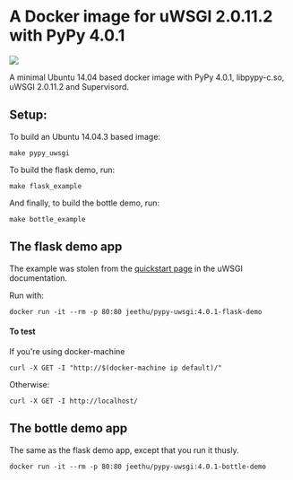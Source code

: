 A Docker image for uWSGI 2.0.11.2 with PyPy 4.0.1
=================================================
[![](https://images.microbadger.com/badges/image/jeethu/pypy-uwsgi.svg)](https://microbadger.com/images/jeethu/pypy-uwsgi "Get your own image badge on microbadger.com")

A minimal Ubuntu 14.04 based docker image with PyPy 4.0.1, libpypy-c.so, uWSGI 2.0.11.2 and Supervisord.

Setup:
---

To build an Ubuntu 14.04.3 based image:
```
make pypy_uwsgi
```

To build the flask demo, run:
```
make flask_example
```

And finally, to build the bottle demo, run:
```
make bottle_example
```

The flask demo app
---

The example was stolen from the [quickstart page](http://uwsgi-docs.readthedocs.org/en/latest/WSGIquickstart.html#deploying-flask) in the uWSGI documentation.

Run with:
```
docker run -it --rm -p 80:80 jeethu/pypy-uwsgi:4.0.1-flask-demo
```

#### To test
If you're using docker-machine

```
curl -X GET -I "http://$(docker-machine ip default)/"
```

Otherwise:

```
curl -X GET -I http://localhost/
```


The bottle demo app
---

The same as the flask demo app, except that you run it thusly.

```
docker run -it --rm -p 80:80 jeethu/pypy-uwsgi:4.0.1-bottle-demo
```
